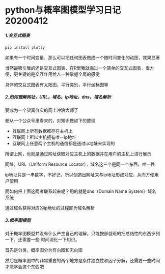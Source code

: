 # python与概率图模型学习日记20200412

##### 1.交互式图表

```python
pip install plotly
```

如果有一个时间变量，那么可以把任何图表做成一个随时间变化的动图，效果显著

当然最吸引我的还是交互式图表，在R里我就画过一个简单的交互式图表，很方便，更关键的是交互作用给人一种掌握全局的感觉

具体的交互式图表有太阳图，平行类别，平行坐标图等

##### 2.如何理解网址，URL，域名，ip地址，dns，域名解析

要成为一个货真价实的网上冲浪大师了

都从一个公众号里看来的，对知识做如下的整理

- 互联网上所有数据都存在主机上
- 互联网上所以主机拥有唯一ip地址
- 互联网上任意两个主机的通信都是通过ip地址来实现的

所谓上网，也就是通过网址获取对应主机上的数据并在用户的主机上进行展示

网址，URL（Uniform Resource Locator），域名这三个是同一个东西，唯一性

ip地址只是一串数字，不好记，所以创造出网址来与ip地址形成对应，从而方便用户使用

而如何把上面这两者联系起来呢？用的就是dns（Domain Name System）域名系统

通过域名获得对应的ip地址的过程即为域名解析

##### 3.概率图模型

对于概率图模型并没有什么产生自己的理解，只能按部就班的把总结性的东西罗列一下，还需要一些 时间消化一下知识。

首先是分类，概率图分为有向图和无向图

然后是概率图中的非常重要的两个地方是条件独立性和因子分解，还需要一些时间才能学会这个东西吧



